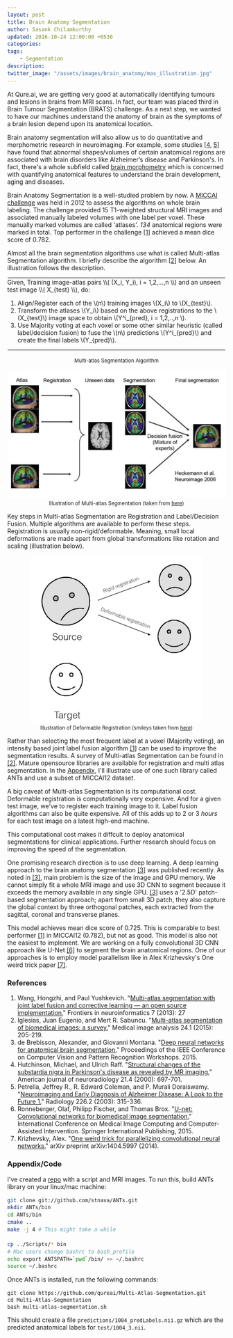 ```yaml
---
layout: post
title: Brain Anatomy Segmentation
author: Sasank Chilamkurthy
updated: 2016-10-24 12:00:00 +0530
categories:
tags:
    - Segmentation
description:
twitter_image: "/assets/images/brain_anatomy/mas_illustration.jpg"
---
```


At Qure.ai, we are getting very good at automatically identifying tumours and lesions in brains from MRI scans. In fact, our team was placed third in Brain Tumour Segmentation (BRATS) challenge. 
As a next step, we wanted to have our machines understand the anatomy of brain as the symptoms of a brain lesion depend upon its anatomical location. 

Brain anatomy segmentation will also allow us to do quantitative and morphometric research in neuroimaging. 
For example, some studies [[4](#alz-reference-1), [5](#alz-reference-2)] have found that abnormal shapes/volumes of certain anatomical regions are associated with brain disorders like Alzheimer’s disease and Parkinson's. 
In fact, there's a whole subfield called [brain morphometry](https://en.wikipedia.org/wiki/Brain_morphometry) which is concerned with quantifying anatomical features to understand the brain development, aging and diseases.

Brain Anatomy Segmentation is a well-studied problem by now. A [MICCAI challenge](https://masi.vuse.vanderbilt.edu/workshop2012/index.php/Main_Page) was held in 2012 to assess the algorithms on whole brain labeling. The challenge provided 15 T1-weighted structural MRI images and associated manually labeled volumes with one label per voxel. These manually marked volumes are called 'atlases'. *134* anatomical regions were marked in total. Top performer in the challenge [[1]](#top-reference) achieved a mean dice score of 0.782.

Almost all the brain segmentation algorithms use what is called Multi-atlas Segmentation algorithm. I briefly describe the algorithm [[2]](#survey-reference) below. An illustration follows the description.

<hr style="margin: 1px">
Given, Training image-atlas pairs \\( (X_i, Y_i), i = 1,2,...,n \\) and an unseen test image \\( X_{test} \\), do:

1. Align/Register each of the \\(n\\) training images \\(X_i\\) to \\(X_{test}\\).
2. Transform the atlases \\(Y_i\\) based on the above registrations to the \\(X_{test}\\) image space to obtain \\(Y^i_{pred}, i = 1,2,..,n \\).
3. Use Majority voting at each voxel or some other similar heuristic (called label/decision fusion) to fuse the \\(n\\) predictions \\(Y^i_{pred}\\) and create the final labels \\(Y_{pred}\\).

<hr style="margin: 1px">

<p align="center"> <small>Multi-atlas Segmentation Algorithm</small> </p>

<p align="center">
    <img src="/assets/images/brain_anatomy/mas_illustration.jpg" alt="Illustration of Multi-atlas Segmentation">
    <br>
    <small>Illustration of Multi-atlas Segmentation (taken from <a href="http://www.slideshare.net/ktoshik/machine-learning-applications-in-medicine-olga-senyukova">here</a>)</small>
</p>

Key steps in Multi-atlas Segmentation are Registration and Label/Decision Fusion. Multiple algorithms are available to perform these steps. 
Registration is usually non-rigid/deformable. Meaning, small local deformations are made apart from global transformations like rotation and scaling (illustration below).

<p align="center">
    <img src="/assets/images/brain_anatomy/registration.jpg" alt="Illustration of  Registration">
    <br>
    <small>Illustration of Deformable Registration (smileys taken from <a href="http://ww2.odu.edu/~kiftekha/ECE783_883/image%20registration.pdf">here</a>)</small>
</p>

Rather than selecting the most frequent label at a voxel (Majority voting), an intensity based joint label fusion algorithm [[1]](#top-reference) can be used to improve the segmentation results.
A survey of Multi-atlas Segmentation can be found in [[2]](#survey-reference). 
Mature opensource libraries are available for registration and multi atlas segmentation. In the [Appendix](#appendix), I'll illustrate use of one such library called ANTs and use a subset of MICCAI12 dataset. 

A big caveat of Multi-atlas Segmentation is its computational cost. Deformable registration is computationally very expensive. And for a given test image, we've to register each training image to it. Label fusion algorithms can also be quite expensive. All of this adds up to 2 or 3 *hours* for each test image on a latest high-end machine.

This computational cost makes it diffcult to deploy anatomical segmentations for clinical applications. Further research should focus on improving the speed of the segmentation.

One promising research direction is to use deep learning. A deep learning approach to the brain anatomy segmentation [[3]](#deep-reference) was published recently. 
As noted in [[3]](#deep-reference), main problem is the size of the image and GPU memory. 
We cannot simply fit a whole MRI image and use 3D CNN to segment because it exceeds the memory available in any single GPU. 
[[3]](#deep-reference) uses a '2.5D' patch-based segmentation approach; 
apart from small 3D patch, they also capture the global context by three orthogonal patches, each extracted from the sagittal, coronal and transverse planes.

This model achieves mean dice score of 0.725. This is comparable to best performer [[1]](#top-reference) in MICCAI12 (0.782), but not as good. 
This model is also not the easiest to implement. 
We are working on a fully convolutional 3D CNN approach like U-Net [[6]]() to segment the brain anatomical regions. One of our approaches is to employ model parallelism like in Alex Krizhevsky's One weird trick paper [[7]](#weird-reference).

### References

1. <a name="top-reference"></a>Wang, Hongzhi, and Paul Yushkevich. "[Multi-atlas segmentation with joint label fusion and corrective learning — an open source implementation.](http://www.ncbi.nlm.nih.gov/pmc/articles/PMC3837555/)" Frontiers in neuroinformatics 7 (2013): 27
2. <a name="survey-reference"></a> Iglesias, Juan Eugenio, and Mert R. Sabuncu. "[Multi-atlas segmentation of biomedical images: a survey.](http://arxiv.org/abs/1412.3421)" Medical image analysis 24.1 (2015): 205-219.
3. <a name="deep-reference"></a>de Brebisson, Alexander, and Giovanni Montana. "[Deep neural networks for anatomical brain segmentation.](https://arxiv.org/abs/1502.02445)" Proceedings of the IEEE Conference on Computer Vision and Pattern Recognition Workshops. 2015. 
4. <a name="alz-reference-1"></a>Hutchinson, Michael, and Ulrich Raff. "[Structural changes of the substantia nigra in Parkinson's disease as revealed by MR imaging.](http://www.ajnr.org/content/21/4/697.long)" American journal of neuroradiology 21.4 (2000): 697-701.
5. <a name="alz-reference-2"></a>Petrella, Jeffrey R., R. Edward Coleman, and P. Murali Doraiswamy. "[Neuroimaging and Early Diagnosis of Alzheimer Disease: A Look to the Future 1.](http://pubs.rsna.org/doi/full/10.1148/radiol.2262011600)" Radiology 226.2 (2003): 315-336.
6. <a name="unet-reference"></a>Ronneberger, Olaf, Philipp Fischer, and Thomas Brox. "[U-net: Convolutional networks for biomedical image segmentation.](https://arxiv.org/abs/1505.04597)" International Conference on Medical Image Computing and Computer-Assisted Intervention. Springer International Publishing, 2015.
7. <a name="weird-reference"></a>Krizhevsky, Alex. "[One weird trick for parallelizing convolutional neural networks.](https://arxiv.org/abs/1404.5997)" arXiv preprint arXiv:1404.5997 (2014).


### Appendix/Code<a name="appendix"></a>

I've created a [repo](https://github.com/qureai/Multi-Atlas-Segmentation) with a script and MRI images. To run this, build ANTs library on your linux/mac machine:

```bash
git clone git://github.com/stnava/ANTs.git
mkdir ANTs/bin
cd ANTs/bin
cmake ..
make -j 4 # This might take a while

cp ../Scripts/* bin
# Mac users change bashrc to bash_profile
echo export ANTSPATH=`pwd`/bin/ >> ~/.bashrc 
source ~/.bashrc
```

Once ANTs is installed, run the following commands:

```
git clone https://github.com/qureai/Multi-Atlas-Segmentation.git
cd Multi-Atlas-Segmentation
bash multi-atlas-segmentation.sh
```

This should create a file `predictions/1004_predLabels.nii.gz` which are the predicted anatomical labels for `test/1004_3.nii`.

<script type="text/javascript"
    src="http://cdn.mathjax.org/mathjax/latest/MathJax.js?config=TeX-AMS-MML_HTMLorMML">
</script>